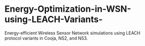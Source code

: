 # Energy-Optimization-in-WSN-using-LEACH-Variants-
Energy-efficient Wireless Sensor Network simulations using LEACH protocol variants in Cooja, NS2, and NS3.
